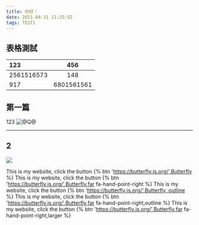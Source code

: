 ```yaml
---
title: 你好！
date: 2021-08-31 11:25:52
tags: TEST1
---
```


## 表格測試
|123|456|
|:---|:---:|
|2561516573|148|
|917|6801561561|

## 第一篇

123
![@Q@](http://i.imgur.com/zTONrOD.jpg)

---

## 2

![](https://firebasestorage.googleapis.com/v0/b/closersinfo-37f2b.appspot.com/o/SCREEN_CAPTURE%202021-02-06%2018-43-31-909.PNG?alt=media&token=7b8dc57d-2616-411c-8524-a7d6ff3883d9)

This is my website, click the button {% btn 'https://butterfly.js.org/',Butterfly %}
This is my website, click the button {% btn 'https://butterfly.js.org/',Butterfly,far fa-hand-point-right %}
This is my website, click the button {% btn 'https://butterfly.js.org/',Butterfly,,outline %}
This is my website, click the button {% btn 'https://butterfly.js.org/',Butterfly,far fa-hand-point-right,outline %}
This is my website, click the button {% btn 'https://butterfly.js.org/',Butterfly,far fa-hand-point-right,larger %}